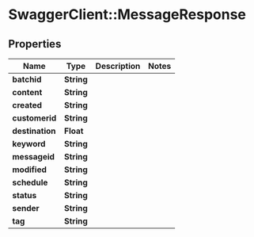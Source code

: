 # SwaggerClient::MessageResponse

## Properties
Name | Type | Description | Notes
------------ | ------------- | ------------- | -------------
**batchid** | **String** |  | 
**content** | **String** |  | 
**created** | **String** |  | 
**customerid** | **String** |  | 
**destination** | **Float** |  | 
**keyword** | **String** |  | 
**messageid** | **String** |  | 
**modified** | **String** |  | 
**schedule** | **String** |  | 
**status** | **String** |  | 
**sender** | **String** |  | 
**tag** | **String** |  | 


